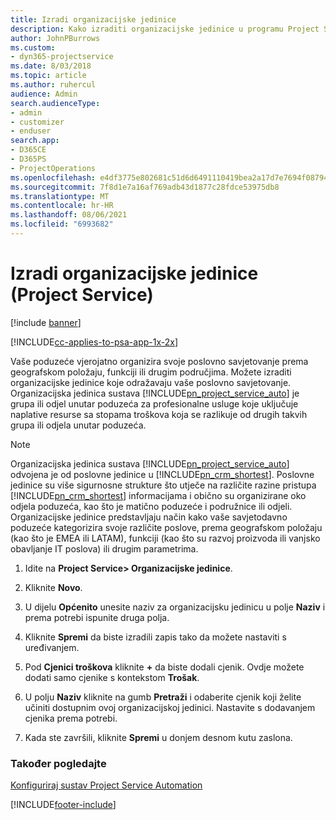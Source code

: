 ```yaml
---
title: Izradi organizacijske jedinice
description: Kako izraditi organizacijske jedinice u programu Project Service
author: JohnPBurrows
ms.custom:
- dyn365-projectservice
ms.date: 8/03/2018
ms.topic: article
ms.author: ruhercul
audience: Admin
search.audienceType:
- admin
- customizer
- enduser
search.app:
- D365CE
- D365PS
- ProjectOperations
ms.openlocfilehash: e4df3775e802681c51d6d6491110419bea2a17d7e7694f0879417800b5a6db37
ms.sourcegitcommit: 7f8d1e7a16af769adb43d1877c28fdce53975db8
ms.translationtype: MT
ms.contentlocale: hr-HR
ms.lasthandoff: 08/06/2021
ms.locfileid: "6993682"
---
```

# <a name="create-organizational-units-project-service"></a>Izradi organizacijske jedinice (Project Service)

[!include [banner](../includes/psa-now-project-operations.md)]

[!INCLUDE[cc-applies-to-psa-app-1x-2x](../includes/cc-applies-to-psa-app-1x-2x.md)]

Vaše poduzeće vjerojatno organizira svoje poslovno savjetovanje prema geografskom položaju, funkciji ili drugim područjima. Možete izraditi organizacijske jedinice koje odražavaju vaše poslovno savjetovanje. Organizacijska jedinica sustava [!INCLUDE[pn_project_service_auto](../includes/pn-project-service-auto.md)] je grupa ili odjel unutar poduzeća za profesionalne usluge koje uključuje naplative resurse sa stopama troškova koja se razlikuje od drugih takvih grupa ili odjela unutar poduzeća.  
  
> [!NOTE]
>  Organizacijska jedinica sustava [!INCLUDE[pn_project_service_auto](../includes/pn-project-service-auto.md)] odvojena je od poslovne jedinice u [!INCLUDE[pn_crm_shortest](../includes/pn-crm-shortest.md)]. Poslovne jedinice su više sigurnosne strukture što utječe na različite razine pristupa [!INCLUDE[pn_crm_shortest](../includes/pn-crm-shortest.md)] informacijama i obično su organizirane oko odjela poduzeća, kao što je matično poduzeće i podružnice ili odjeli. Organizacijske jedinice predstavljaju način kako vaše savjetodavno poduzeće kategorizira svoje različite poslove, prema geografskom položaju (kao što je EMEA ili LATAM), funkciji (kao što su razvoj proizvoda ili vanjsko obavljanje IT poslova) ili drugim parametrima.  
  
1.  Idite na **Project Service> Organizacijske jedinice**.  
  
2.  Kliknite **Novo**.  
  
3.  U dijelu **Općenito** unesite naziv za organizacijsku jedinicu u polje **Naziv** i prema potrebi ispunite druga polja.  
  
4.  Kliknite **Spremi** da biste izradili zapis tako da možete nastaviti s uređivanjem.  
  
5.  Pod **Cjenici troškova** kliknite **+** da biste dodali cjenik. Ovdje možete dodati samo cjenike s kontekstom **Trošak**.  
  
6.  U polju **Naziv** kliknite na gumb **Pretraži** i odaberite cjenik koji želite učiniti dostupnim ovoj organizacijskoj jedinici. Nastavite s dodavanjem cjenika prema potrebi.  
  
7.  Kada ste završili, kliknite **Spremi** u donjem desnom kutu zaslona.  
  
### <a name="see-also"></a>Također pogledajte  
 [Konfiguriraj sustav Project Service Automation](../psa/configure.md)


[!INCLUDE[footer-include](../includes/footer-banner.md)]